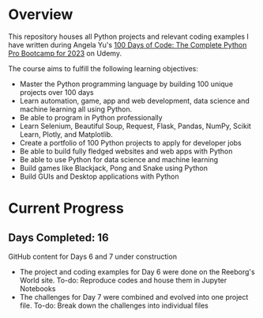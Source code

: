 # Overview

This repository houses all Python projects and relevant coding examples I have written during Angela Yu's [100 Days of Code: The Complete Python Pro Bootcamp for 2023](https://www.udemy.com/course/100-days-of-code/) on Udemy.

The course aims to fulfill the following learning objectives:

- Master the Python programming language by building 100 unique projects over 100 days
- Learn automation, game, app and web development, data science and machine learning all using Python.
- Be able to program in Python professionally
- Learn Selenium, Beautiful Soup, Request, Flask, Pandas, NumPy, Scikit Learn, Plotly, and Matplotlib.
- Create a portfolio of 100 Python projects to apply for developer jobs
- Be able to build fully fledged websites and web apps with Python
- Be able to use Python for data science and machine learning
- Build games like Blackjack, Pong and Snake using Python
- Build GUIs and Desktop applications with Python

# Current Progress
## Days Completed: 16

GitHub content for Days 6 and 7 under construction
- The project and coding examples for Day 6 were done on the Reeborg's World site. To-do: Reproduce codes and house them in Jupyter Notebooks
- The challenges for Day 7 were combined and evolved into one project file. To-do: Break down the challenges into individual files
